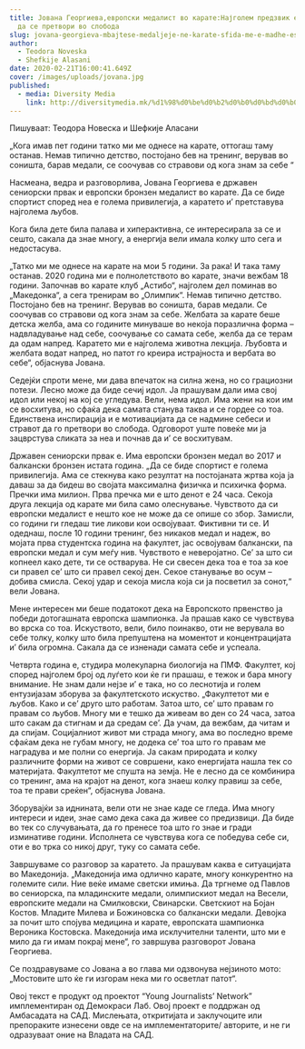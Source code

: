 ```yaml
---
title: Јована Георгиева,европски медалист во карате:Најголем предзвик е стравот
  да се претвори во слобода
slug: jovana-georgieva-mbajtese-medaljeje-ne-karate-sfida-me-e-madhe-eshte-qe-frika-te-shnderrohet-ne-liri
author:
  - Teodora Noveska
  - Shefkije Alasani
date: 2020-02-21T16:00:41.649Z
cover: /images/uploads/jovana.jpg
published:
  - media: Diversity Media
    link: http://diversitymedia.mk/%d1%98%d0%be%d0%b2%d0%b0%d0%bd%d0%b0-%d0%b3%d0%b5%d0%be%d1%80%d0%b3%d0%b8%d0%b5%d0%b2%d0%b0%d0%b5%d0%b2%d1%80%d0%be%d0%bf%d1%81%d0%ba%d0%b8-%d0%bc%d0%b5%d0%b4%d0%b0%d0%bb%d0%b8%d1%81%d1%82-%d0%b2/
---
```


Пишуваат: Теодора Новеска и Шефкије Аласани

„Кога имав пет години татко ми ме однесе на карате, оттогаш таму останав. Немав типично детство, постојано бев на тренинг, верував во соништа, барав медали, се соочував со стравови од кога знам за себе “

Насмеана, ведра и разговорлива, Јована Георгиева е државен сениорски првак и европски бронзен медалист во карате. Да се биде спортист според неа е голема привилегија, а каратето и’ претставува најголема љубов.

Кога била дете била палава и хиперактивна, се интересирала за се и сешто, сакала да знае многу, а енергија вели имала колку што сега и недостасува.

„Татко ми ме однесе на карате на мои 5 години. За рака! И така таму останав. 2020 година ми е полнолетството во карате, значи вежбам 18 години. Започнав во карате клуб „Астибо“, најголем дел поминав во „Македонка“, а сега тренирам во „Олимпик“. Немав типично детство. Постојано бев на тренинг. Верував во соништа, барав медали. Се соочував со стравови од кога знам за себе. Желбата за карате беше детска желба, ама со годините минуваше во некоја поразлична форма – надвладување над себе, соочување со самата себе, желба да се терам да одам напред. Каратето ми е најголема животна лекција. Љубовта и желбата водат напред, но патот го креира истрајноста и вербата во себе“, објаснува Јована.

Седејќи спроти мене, ми дава впечаток на силна жена, но со грациозни потези. Лесно може да биде сечиј идол. Ја прашувам дали има свој идол или некој на кој се угледува. Вели, нема идол. Има жени на кои им се восхитува, но сфаќа дека самата станува таква и се гордее со тоа. Единствена инспирација и е мотивацијата да се надмине себеси и стравот да го претвори во слобода. Одговорот уште повеќе ми ја зацврстува сликата за неа и почнав да и’ се восхитувам.

Државен сениорски првак е. Има европски бронзен медал во 2017 и балкански бронзен истата година.
„Да се биде спортист е голема привилегија. Ама се стекнува како резултат на постојаната жртва која ја даваш за да бидеш во својата максимална физичка и психичка форма. Пречки има милион. Прва пречка ми е што денот е 24 часа. Секоја друга лекција од карате ми била само олеснување. Чувството да си европски медалист е нешто кое не може да се опише со збор. Замисли, со години ги гледаш тие ликови кои освојуваат. Фиктивни ти се. И одеднаш, после 10 години тренинг, без никаков медал и надеж, во мојата прва студентска година на факултет, јас освојувам балкански, па европски медал и сум меѓу нив. Чувството е неверојатно. Се’ за што си копнеел како дете, ти се остварува. Не си свесен дека тоа е тоа за кое си правел се’ што си правел секој ден. Секое станување во осум – добива смисла. Секој удар и секоја мисла која си ја посветил за сонот,“ вели Јована.

Мене интересен ми беше податокот дека на Европското првенство ја победи дотогашната европска шампионка. Ја прашав како се чувствува во врска со тоа. Искуството, вели, било поинакво, оти не верувала во себе толку, колку што била препуштена на моментот и концентрацијата и’ била огромна. Сакала да се изненади самата себе и успеала.

Четврта година е, студира молекуларна биологија на ПМФ. Факултет, кој според најголем број од луѓето кои ќе ги прашаш, е тежок и бара многу внимание. Не знам дали нејзе и’ е така, но со леснотија и голем ентузијазам зборува за факултетското искуство.
„Факултетот ми е љубов. Како и се’ друго што работам. Затоа што, се’ што правам го правам со љубов. Многу ми е тешко да живеам во ден со 24 часа, затоа што сакам да стигнам и да средам се’. Да учам, да вежбам, да читам и да спијам. Социјалниот живот ми страда многу, ама во последно време сфаќам дека не губам многу, не додека се’ тоа што го правам ме наградува и ме полни со енергија. Ја сакам природата и колку различните форми на живот се совршени, како енергијата нашла тек со материјата. Факултетот ме спушта на земја. Не е лесно да се комбинира со тренинг, ама на крајот на денот, кога знаеш колку правиш за себе, тоа те прави среќен“, објаснува Јована.

Зборувајќи за иднината, вели оти не знае каде се гледа. Има многу интереси и идеи, знае само дека сака да живее со предизвици. Да биде во тек со случувањата, да го пренесе тоа што го знае и гради изминативе години. Исполнета се чувствува кога се победува себе си, оти е во трка со никој друг, туку со самата себе.

Завршуваме со разговор за каратето. Ја прашувам каква е ситуацијата во Македонија.
„Македонија има одлично карате, многу конкурентно на големите сили. Ние веќе имаме светски имиња. Да тргнеме од Павлов во сениорска, па младинските медали, олимпискиот медал на Весели, европските медали на Смилковски, Свинарски. Светскиот на Бојан Костов. Младите Милева и Божиновска со балкански медали. Девојка за почит што спојува медицина и карате, европската шампионка Вероника Костовска. Македонија има исклучителни таленти, што ми е мило да ги имам покрај мене“, го завршува разговорот Јована Георгиева.

Се поздравуваме со Јована а во глава ми одзвонува нејзиното мото: „Мостовите што ќе ги изгорам нека ми го осветлат патот“.

Овој текст е продукт од проектот “Young Journalists’ Network” имплементиран од Демокраси Лаб. Овој проект е поддржан од Амбасадата на САД. Мислењата, откритијата и заклучоците или препораките изнесени овде се на имплементаторите/ авторите, и не ги одразуваат оние на Владата на САД.
